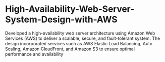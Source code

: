 # High-Availability-Web-Server-System-Design-with-AWS
Developed a high-availability web server architecture using Amazon Web Services (AWS) to deliver a scalable, secure, and fault-tolerant system. The design incorporated services such as AWS Elastic Load Balancing, Auto Scaling, Amazon CloudFront, and Amazon S3 to ensure optimal performance and availability
